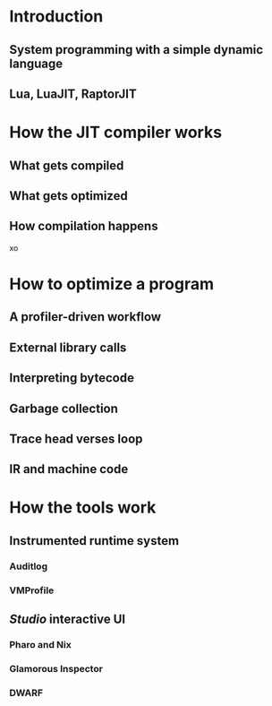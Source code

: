 # Introduction
## System programming with a simple dynamic language
## Lua, LuaJIT, RaptorJIT

# How the JIT compiler works
## What gets compiled
## What gets optimized
## How compilation happens
xo
# How to optimize a program
## A profiler-driven workflow
## External library calls
## Interpreting bytecode
## Garbage collection
## Trace head verses loop
## IR and machine code

# How the tools work
## Instrumented runtime system
### Auditlog
### VMProfile
## *Studio* interactive UI
### Pharo and Nix
### Glamorous Inspector
### DWARF

